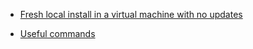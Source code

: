 * [Fresh local install in a virtual machine with no updates](fresh-local-install.md)

* [Useful commands](commands.md)
